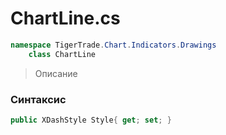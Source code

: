 
# ChartLine.cs
```csharp
namespace TigerTrade.Chart.Indicators.Drawings  
    class ChartLine
```

> Описание

### Синтаксис
```csharp
public XDashStyle Style{ get; set; }
```
